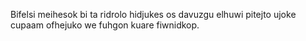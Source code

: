 Bifelsi meihesok bi ta ridrolo hidjukes os davuzgu elhuwi pitejto ujoke cupaam ofhejuko we fuhgon kuare fiwnidkop.